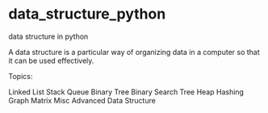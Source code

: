 # data_structure_python
data structure in python


A data structure is a particular way of organizing data in a computer so that it can be used effectively.

Topics:

Linked List
Stack
Queue
Binary Tree
Binary Search Tree
Heap
Hashing
Graph
Matrix
Misc
Advanced Data Structure
